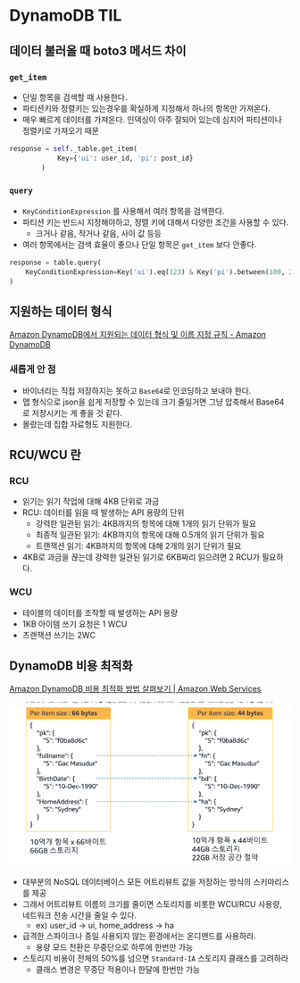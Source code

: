 # DynamoDB TIL

## 데이터 불러올 때 boto3 메서드 차이

### `get_item`

- 단일 항목을 검색할 때 사용한다.
- 파티션키와 정렬키는 있는경우를 확실하게 지정해서 하나의 항목만 가져온다.
- 매우 빠르게 데이터를 가져온다. 인덱싱이 아주 잘되어 있는데 심지어 파티션이나 정렬키로 가져오기 때문

```python
response = self._table.get_item(
            Key={'ui': user_id, 'pi': post_id}
        ) 
```

### `query`

- `KeyConditionExpression` 를 사용해서 여러 항목을 검색한다.
- 파티션 키는 반드시 지정해야하고, 정렬 키에 대해서 다양한 조건을 사용할 수 있다.
    - 크거나 같음, 작거나 같음, 사이 값 등등
- 여러 항목에서는 검색 효율이 좋으나 단일 항목은 `get_item` 보다 안좋다.

```python
response = table.query(
    KeyConditionExpression=Key('ui').eq(123) & Key('pi').between(100, 200)
)
```

## 지원하는 데이터 형식

[Amazon DynamoDB에서 지원되는 데이터 형식 및 이름 지정 규칙 - Amazon DynamoDB](https://docs.aws.amazon.com/ko_kr/amazondynamodb/latest/developerguide/HowItWorks.NamingRulesDataTypes.html)

### 새롭게 안 점

- 바이너리는 직접 저장하지는 못하고 `Base64`로 인코딩하고 보내야 한다.
- 맵 형식으로 json을 쉽게 저장할 수 있는데 크기 줄일거면 그냥 압축해서 Base64로 저장시키는 게 좋을 것 같다.
- 몰랐는데 집합 자료형도 지원한다.

## RCU/WCU 란

### RCU

- 읽기는 읽기 작업에 대해 4KB 단위로 과금
- RCU: 데이터를 읽을 때 발생하는 API 용량의 단위
    - 강력한 일관된 읽기:  4KB까지의 항목에 대해 1개의 읽기 단위가 필요
    - 최종적 일관된 읽기: 4KB까지의 항목에 대해 0.5개의 읽기 단위가 필요
    - 트랜잭션 읽기: 4KB까지의 항목에 대해 2개의 읽기 단위가 필요
- 4KB로 과금을 끊는데 강력한 일관된 읽기로 6KB짜리 읽으려면 2 RCU가 필요하다.

### WCU

- 테이블의 데이터를 조작할 때 발생하는 API 용량
- 1KB 아이템 쓰기 요청은 1 WCU
- 츠랜잭션 쓰기는 2WC

## DynamoDB 비용 최적화

[Amazon DynamoDB 비용 최적화 방법 살펴보기 | Amazon Web Services](https://aws.amazon.com/ko/blogs/tech/how-to-optimize-amazon-dynamodb-costs/)

![alt text](image/4/image.png)

- 대부분의 NoSQL 데이터베이스 모든 어트리뷰트 값을 저장하는 방식의 스키마리스를 제공
- 그래서 어트리뷰트 이름의 크기를 줄이면 스토리지를 비롯한 WCU/RCU 사용량, 네트워크 전송 시간을 줄일 수 있다.
    - ex) user_id → ui, home_address → ha
- 급격한 스파이크나 종일 사용되지 않는 환경에서는 온디맨드를 사용하라.
    - 용량 모드 전환은 무중단으로 하루에 한번만 가능
- 스토리지 비용이 전체의 50%를 넘으면 `Standard-IA` 스토리지 클래스를 고려하라
    - 클래스 변경은 무중단 적용이나 한달에 한번만 가능